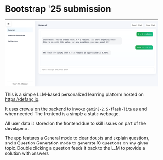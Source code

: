 # Bootstrap '25 submission

![Thumbnail](./thumb.png)

This is a simple LLM-based personalized learning platform hosted on https://defang.io.

It uses crew.ai on the backend to invoke `gemini-2.5-flash-lite` as and when needed. The frontend is a simple a static webpage.

All user data is stored on the frontend due to skill issues on part of the developers.

The app features a General mode to clear doubts and explain questions, and a Question Generation mode to generate 10 questions on any given topic. Double clicking a question feeds it back to the LLM to provide a solution with answers.

